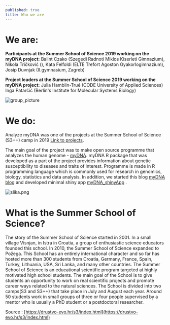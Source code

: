 ```yaml
---
published: true
title: Who we are
---
```


# We are: 
__Participants at the Summer School of Science 2019 working on the myDNA project:__ 
  Balint Czako (Szegedi Radnoti Miklos Kiserleti Gimnazium), 
  Nikola Tričković (), 
  Kata Felfoldi (ELTE Trefort Agoston Gyakorlogimnazium), 
  Josip Duvnjak (II.gymnasium, Zagreb)

__Project leaders at the Summer School of Science 2019 working on the myDNA project:__ 
  Julia Hamblin-Trué (CODE University of Applied Sciences) 
  Inga Patarčić (Berlin's Institute for Molecular Systems Biology)

![group_picture](/myDNA/img/project_group.jpg)

# We do: 
Analyze myDNA was one of the projects at the Summer School of Science (S3++) camp in 2019 [Link to projects](https://drustvo-evo.hr/s3/s3pp_2019.html). 

The main goal of the project was to make open source programme that analyzes the human genome - [myDNA](https://github.com/IngaPa/myDNAS). myDNA R package that was developed as a part of the project provides information about genetic susceptibility to diseases and traits of interest. Programme is made in R programming language which is commonly used for research in genomics, biology, statistics and data analysis.
In addition, we started this blog [myDNA blog](https://juliaht.github.io/myDNA/) and developed minimal shiny app [myDNA_shinyApp](https://github.com/IngaPa/myDNA_shinyApp) .

![slika.png](/myDNA/img/slika.png)

# What is the Summer School of Science?

The story of the Summer School of Science started in 2001. In a small village Visnjan, in Istra in Croatia, a group of enthusiastic science educators founded this school. In 2010, the Summer School of Science expanded to Požega. This School has an entirely international character and so far has hosted more than 300 students from Croatia, Germany, France, Spain, Turkey, Lithuania, USA, Sri Lanka, and many other countries. The Summer School of Science is an educational scientific program targeted at highly motivated high school students. The main goal of the School is to give students an opportunity to work on real scientific projects and promote career ways related to the natural sciences. The School is divided into two camps(S3 and S3++) that take place in July and August each year. Around 50 students work in small groups of three or four people supervised by a mentor who is usually a PhD student or a postdoctoral researcher.




Source : [https://drustvo-evo.hr/s3/index.html](https://drustvo-evo.hr/s3/index.html)



